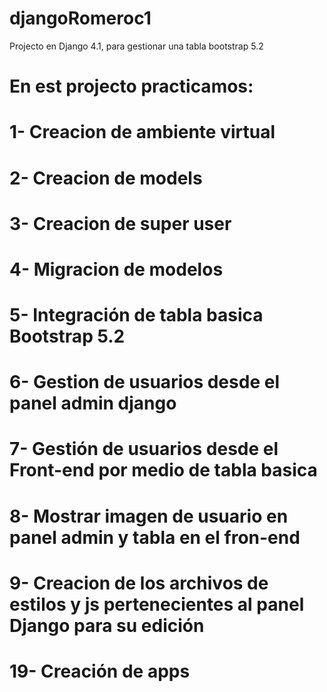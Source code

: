 # djangoRomeroc1
Projecto en Django 4.1, para gestionar una tabla bootstrap 5.2

# En est projecto practicamos:

# 1- Creacion de ambiente virtual
# 2- Creacion de models
# 3- Creacion de super user
# 4- Migracion de modelos
# 5- Integración de tabla basica Bootstrap 5.2
# 6- Gestion de usuarios desde el panel admin django
# 7- Gestión de usuarios desde el Front-end por medio de tabla basica
# 8- Mostrar imagen de usuario en panel admin y tabla en el fron-end
# 9- Creacion de los archivos de estilos y js pertenecientes al panel Django para su edición 
# 19- Creación de apps
